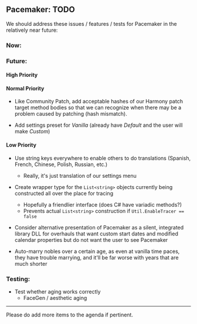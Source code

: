 ## Pacemaker: TODO

We should address these issues / features / tests for Pacemaker in the relatively near future:

### Now:

### Future:

#### High Priority

#### Normal Priority

- Like Community Patch, add acceptable hashes of our Harmony patch target method bodies so that we can recognize when there may be a problem caused by patching (hash mismatch).

- Add settings preset for *Vanilla* (already have *Default* and the user will make *Custom*)


#### Low Priority

- Use string keys everywhere to enable others to do translations (Spanish, French, Chinese, Polish, Russian, etc.)
  - Really, it's just translation of our settings menu

- Create wrapper type for the `List<string>` objects currently being constructed all over the place for tracing
  - Hopefully a friendlier interface (does C# have variadic methods?)
  - Prevents actual `List<string>` construction if `Util.EnableTracer == false`

- Consider alternative presentation of Pacemaker as a silent, integrated library DLL for overhauls that want custom start dates and modified calendar properties but do not want the user to see Pacemaker

- Auto-marry nobles over a certain age, as even at vanilla time paces, they have trouble marrying, and it'll be far worse with years that are much shorter


### Testing:

- Test whether aging works correctly
  - FaceGen / aesthetic aging

---

Please do add more items to the agenda if pertinent.
